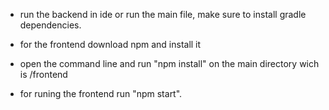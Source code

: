 - run the backend in ide or run the main file, make sure to install gradle dependencies.

- for the frontend download npm and install it
- open the command line and run "npm install" on the main directory wich is /frontend
- for runing the frontend run "npm start".
